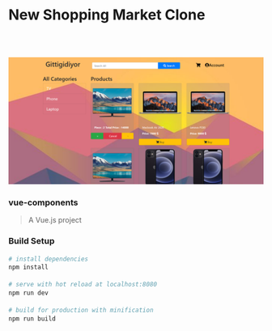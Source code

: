 # New Shopping Market Clone

<br>
<br>
<p>
    <img src="./src/img/gittigidiyor-clone1.png"/>
</p>

### vue-components

> A Vue.js project

### Build Setup

``` bash
# install dependencies
npm install

# serve with hot reload at localhost:8080
npm run dev

# build for production with minification
npm run build
```
